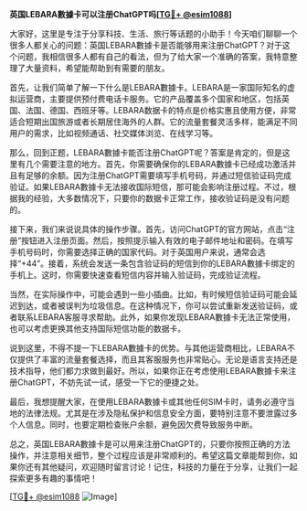 **英国LEBARA數據卡可以注册ChatGPT吗[[TG💪+ @esim1088](https://t.me/s/esim1088)]**

大家好，这里是专注于分享科技、生活、旅行等话题的小助手！今天咱们聊聊一个很多人都关心的问题：英国LEBARA數據卡是否能够用来注册ChatGPT？对于这个问题，我相信很多人都有自己的看法，但为了给大家一个准确的答案，我特意整理了大量资料，希望能帮助到有需要的朋友。

首先，让我们简单了解一下什么是LEBARA數據卡。LEBARA是一家国际知名的虚拟运营商，主要提供预付费电话卡服务。它的产品覆盖多个国家和地区，包括英国、法国、德国、西班牙等。LEBARA数据卡的特点是价格实惠且使用方便，非常适合短期出国旅游或者长期居住海外的人群。它的流量套餐灵活多样，能满足不同用户的需求，比如视频通话、社交媒体浏览、在线学习等。

那么，回到正题，LEBARA數據卡能否注册ChatGPT呢？答案是肯定的，但是这里有几个需要注意的地方。首先，你需要确保你的LEBARA數據卡已经成功激活并且有足够的余额。因为注册ChatGPT需要填写手机号码，并通过短信验证码完成验证。如果LEBARA數據卡无法接收国际短信，那可能会影响注册过程。不过，根据我的经验，大多数情况下，只要你的数据卡正常工作，接收验证码是没有问题的。

接下来，我们来说说具体的操作步骤。首先，访问ChatGPT的官方网站，点击“注册”按钮进入注册页面。然后，按照提示输入有效的电子邮件地址和密码。在填写手机号码时，你需要选择正确的国家代码。对于英国用户来说，通常会选择“+44”。接着，系统会发送一条包含验证码的短信到你的LEBARA數據卡绑定的手机上。这时，你需要快速查看短信内容并输入验证码，完成验证流程。

当然，在实际操作中，可能会遇到一些小插曲。比如，有时候短信验证码可能会延迟到达，或者被误判为垃圾信息。在这种情况下，你可以尝试重新发送验证码，或者联系LEBARA客服寻求帮助。此外，如果你发现LEBARA數據卡无法正常使用，也可以考虑更换其他支持国际短信功能的数据卡。

说到这里，不得不提一下LEBARA數據卡的优势。与其他运营商相比，LEBARA不仅提供了丰富的流量套餐选择，而且其客服服务也非常贴心。无论是语言支持还是技术指导，他们都力求做到最好。所以，如果你正在考虑使用LEBARA數據卡来注册ChatGPT，不妨先试一试，感受一下它的便捷之处。

最后，我想提醒大家，在使用LEBARA數據卡或其他任何SIM卡时，请务必遵守当地的法律法规。尤其是在涉及隐私保护和信息安全方面，要特别注意不要泄露过多个人信息。同时，也要定期检查账户余额，避免因欠费导致服务中断。

总之，英国LEBARA數據卡是可以用来注册ChatGPT的，只要你按照正确的方法操作，并注意相关细节，整个过程应该是非常顺利的。希望这篇文章能帮到你，如果你还有其他疑问，欢迎随时留言讨论！记住，科技的力量在于分享，让我们一起探索更多有趣的事情吧！

[[TG💪+ @esim1088](https://t.me/s/esim1088) ![Image](https://i.postimg.cc/4NQfJmqS/Snipaste-2025-05-13-00-14-12.png)]